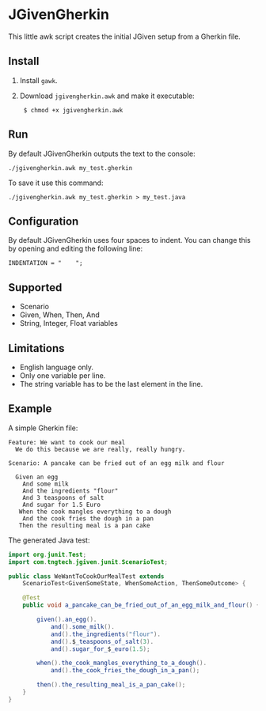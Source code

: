 # JGivenGherkin

This little awk script creates the initial JGiven setup from a Gherkin file.

## Install

1. Install `gawk`.

2. Download `jgivengherkin.awk` and make it executable:

        $ chmod +x jgivengherkin.awk

## Run

By default JGivenGherkin outputs the text to the console:

    ./jgivengherkin.awk my_test.gherkin

To save it use this command:

    ./jgivengherkin.awk my_test.gherkin > my_test.java

## Configuration

By default JGivenGherkin uses four spaces to indent. You can change this by opening and editing the following line:

    INDENTATION = "    ";

## Supported

- Scenario
- Given, When, Then, And
- String, Integer, Float variables

## Limitations

- English language only.
- Only one variable per line.
- The string variable has to be the last element in the line.

## Example

A simple Gherkin file:

```gherkin
Feature: We want to cook our meal
  We do this because we are really, really hungry.

Scenario: A pancake can be fried out of an egg milk and flour

  Given an egg
    And some milk
    And the ingredients "flour"
    And 3 teaspoons of salt
    And sugar for 1.5 Euro
   When the cook mangles everything to a dough
    And the cook fries the dough in a pan
   Then the resulting meal is a pan cake
```

The generated Java test:

```java
import org.junit.Test;
import com.tngtech.jgiven.junit.ScenarioTest;

public class WeWantToCookOurMealTest extends
    ScenarioTest<GivenSomeState, WhenSomeAction, ThenSomeOutcome> {

    @Test
    public void a_pancake_can_be_fried_out_of_an_egg_milk_and_flour() {

        given().an_egg().
            and().some_milk().
            and().the_ingredients("flour").
            and().$_teaspoons_of_salt(3).
            and().sugar_for_$_euro(1.5);

        when().the_cook_mangles_everything_to_a_dough().
            and().the_cook_fries_the_dough_in_a_pan();

        then().the_resulting_meal_is_a_pan_cake();
    }
}
```
